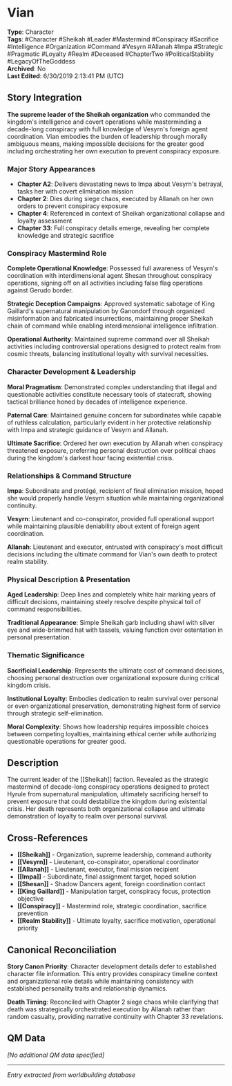 # Vian

**Type**: Character  
**Tags**: #Character #Sheikah #Leader #Mastermind #Conspiracy #Sacrifice #Intelligence #Organization #Command #Vesyrn #Allanah #Impa #Strategic #Pragmatic #Loyalty #Realm #Deceased #ChapterTwo #PoliticalStability #LegacyOfTheGoddess  
**Archived**: No  
**Last Edited**: 6/30/2019 2:13:41 PM (UTC)

## Story Integration

**The supreme leader of the Sheikah organization** who commanded the kingdom's intelligence and covert operations while masterminding a decade-long conspiracy with full knowledge of Vesyrn's foreign agent coordination. Vian embodies the burden of leadership through morally ambiguous means, making impossible decisions for the greater good including orchestrating her own execution to prevent conspiracy exposure.

### Major Story Appearances
- **Chapter A2**: Delivers devastating news to Impa about Vesyrn's betrayal, tasks her with covert elimination mission
- **Chapter 2**: Dies during siege chaos, executed by Allanah on her own orders to prevent conspiracy exposure  
- **Chapter 4**: Referenced in context of Sheikah organizational collapse and loyalty assessment
- **Chapter 33**: Full conspiracy details emerge, revealing her complete knowledge and strategic sacrifice

### Conspiracy Mastermind Role
**Complete Operational Knowledge**: Possessed full awareness of Vesyrn's coordination with interdimensional agent Shesan throughout conspiracy operations, signing off on all activities including false flag operations against Gerudo border.

**Strategic Deception Campaigns**: Approved systematic sabotage of King Gaillard's supernatural manipulation by Ganondorf through organized misinformation and fabricated insurrections, maintaining proper Sheikah chain of command while enabling interdimensional intelligence infiltration.

**Operational Authority**: Maintained supreme command over all Sheikah activities including controversial operations designed to protect realm from cosmic threats, balancing institutional loyalty with survival necessities.

### Character Development & Leadership
**Moral Pragmatism**: Demonstrated complex understanding that illegal and questionable activities constitute necessary tools of statecraft, showing tactical brilliance honed by decades of intelligence experience.

**Paternal Care**: Maintained genuine concern for subordinates while capable of ruthless calculation, particularly evident in her protective relationship with Impa and strategic guidance of Vesyrn and Allanah.

**Ultimate Sacrifice**: Ordered her own execution by Allanah when conspiracy threatened exposure, preferring personal destruction over political chaos during the kingdom's darkest hour facing existential crisis.

### Relationships & Command Structure
**Impa**: Subordinate and protégé, recipient of final elimination mission, hoped she would properly handle Vesyrn situation while maintaining organizational continuity.

**Vesyrn**: Lieutenant and co-conspirator, provided full operational support while maintaining plausible deniability about extent of foreign agent coordination.

**Allanah**: Lieutenant and executor, entrusted with conspiracy's most difficult decisions including the ultimate command for Vian's own death to protect realm stability.

### Physical Description & Presentation
**Aged Leadership**: Deep lines and completely white hair marking years of difficult decisions, maintaining steely resolve despite physical toll of command responsibilities.

**Traditional Appearance**: Simple Sheikah garb including shawl with silver eye and wide-brimmed hat with tassels, valuing function over ostentation in personal presentation.

### Thematic Significance
**Sacrificial Leadership**: Represents the ultimate cost of command decisions, choosing personal destruction over organizational exposure during critical kingdom crisis.

**Institutional Loyalty**: Embodies dedication to realm survival over personal or even organizational preservation, demonstrating highest form of service through strategic self-elimination.

**Moral Complexity**: Shows how leadership requires impossible choices between competing loyalties, maintaining ethical center while authorizing questionable operations for greater good.

## Description
The current leader of the [[Sheikah]] faction. Revealed as the strategic mastermind of decade-long conspiracy operations designed to protect Hyrule from supernatural manipulation, ultimately sacrificing herself to prevent exposure that could destabilize the kingdom during existential crisis. Her death represents both organizational collapse and ultimate demonstration of loyalty to realm over personal survival.

## Cross-References
- **[[Sheikah]]** - Organization, supreme leadership, command authority
- **[[Vesyrn]]** - Lieutenant, co-conspirator, operational coordinator
- **[[Allanah]]** - Lieutenant, executor, final mission recipient  
- **[[Impa]]** - Subordinate, final assignment target, hoped solution
- **[[Shesan]]** - Shadow Dancers agent, foreign coordination contact
- **[[King Gaillard]]** - Manipulation target, conspiracy focus, protection objective
- **[[Conspiracy]]** - Mastermind role, strategic coordination, sacrifice prevention
- **[[Realm Stability]]** - Ultimate loyalty, sacrifice motivation, operational priority

## Canonical Reconciliation
**Story Canon Priority**: Character development details defer to established character file information. This entry provides conspiracy timeline context and organizational role details while maintaining consistency with established personality traits and relationship dynamics.

**Death Timing**: Reconciled with Chapter 2 siege chaos while clarifying that death was strategically orchestrated execution by Allanah rather than random casualty, providing narrative continuity with Chapter 33 revelations.

## QM Data
*[No additional QM data specified]*

---
*Entry extracted from worldbuilding database*
